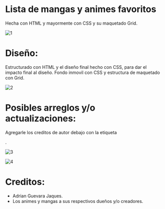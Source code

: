 # Lista de mangas y animes favoritos
Hecha con HTML y mayormente con CSS y su maquetado Grid.

![1](https://user-images.githubusercontent.com/87548801/132108527-5b0c7e21-3821-4c3a-b8e5-2648a7efae0d.png)

# Diseño:
Estructurado con HTML y el diseño final hecho con CSS, para dar el impacto final al diseño.
Fondo inmovil con CSS y estructura de maquetado con Grid.

![2](https://user-images.githubusercontent.com/87548801/132108528-9bbe5aa9-23b7-4c53-b0ab-6e8774126709.png)

# Posibles arreglos y/o actualizaciones:
Agregarle los creditos de autor debajo con la etiqueta <footer>.

![3](https://user-images.githubusercontent.com/87548801/132108529-dd4352e1-79a6-4f15-9c38-363a70af00dc.png)
  
![4](https://user-images.githubusercontent.com/87548801/132108530-6451980a-d8b4-4c09-b905-bdd772505dbe.png)
  
# Creditos:
- Adrian Guevara Jaques.
- Los animes y mangas a sus respectivos dueños y/o creadores.
